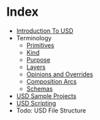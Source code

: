 # Index

- [Introduction To USD](./introduction.md)
- Terminology
  - [Primitives](./terminology/prims.md)
  - [Kind](./terminology/kind.md)
  - [Purpose](./terminology/purpose.md)
  - [Layers](./terminology/layers.md)
  - [Opinions and Overrides](./terminology/opinion_override.md)
  - [Composition Arcs](./terminology/composition_arc.md)
  - [Schemas](./terminology/schemas.md)
- [USD Sample Projects](./sample_projects.md)
- [USD Scripting](./scripting.md)
- Todo: USD File Structure